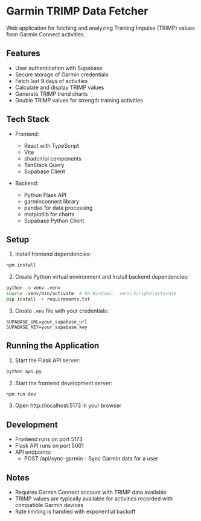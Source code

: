 # Garmin TRIMP Data Fetcher

Web application for fetching and analyzing Training Impulse (TRIMP) values from Garmin Connect activities.

## Features

- User authentication with Supabase
- Secure storage of Garmin credentials
- Fetch last 9 days of activities
- Calculate and display TRIMP values
- Generate TRIMP trend charts
- Double TRIMP values for strength training activities

## Tech Stack

- Frontend:
  - React with TypeScript
  - Vite
  - shadcn/ui components
  - TanStack Query
  - Supabase Client

- Backend:
  - Python Flask API
  - garminconnect library
  - pandas for data processing
  - matplotlib for charts
  - Supabase Python Client

## Setup

1. Install frontend dependencies:
```bash
npm install
```

2. Create Python virtual environment and install backend dependencies:
```bash
python -m venv .venv
source .venv/bin/activate  # On Windows: .venv\Scripts\activate
pip install -r requirements.txt
```

3. Create `.env` file with your credentials:
```
SUPABASE_URL=your_supabase_url
SUPABASE_KEY=your_supabase_key
```

## Running the Application

1. Start the Flask API server:
```bash
python api.py
```

2. Start the frontend development server:
```bash
npm run dev
```

3. Open http://localhost:5173 in your browser

## Development

- Frontend runs on port 5173
- Flask API runs on port 5001
- API endpoints:
  - POST /api/sync-garmin - Sync Garmin data for a user

## Notes

- Requires Garmin Connect account with TRIMP data available
- TRIMP values are typically available for activities recorded with compatible Garmin devices
- Rate limiting is handled with exponential backoff
